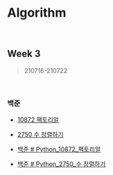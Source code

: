 # Algorithm

<br>


## Week 3
> 210716-210722

<br>

### 백준

* [10872 팩토리얼](https://www.acmicpc.net/problem/10872)
* [2750 수 정렬하기](https://www.acmicpc.net/problem/2750)

* [백준 # Python_10872_팩토리얼](https://pythontoomuchinformation.tistory.com/349)
* [백준 # Python_2750_수 정렬하기](https://pythontoomuchinformation.tistory.com/350)

